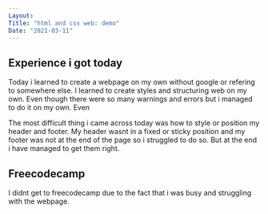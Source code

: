 ```yaml
---
Layout:
Title: "html and css web: demo"
Date: "2021-03-11"
---
```


## Experience i got today

Today i learned to create a webpage on my own without google or refering to somewhere else. I learned to create styles and structuring web on my own. Even though there were so many warnings and errors but i managed to do it on my own. Even

The most difficult thing i came across today was how to style or position my header and footer. My header wasnt in a fixed or sticky position and my footer was not at the end of the page so i struggled to do so. But at the end i have managed to get them right.

## Freecodecamp

I didnt get to freecodecamp due to the fact that i was busy and struggling with the webpage.